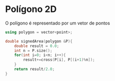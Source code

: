 # Polígono 2D

O polígono é representado por um vetor de pontos

```c++
using polygon = vector<point>;

double signedArea(polygon &P){
    double result = 0.0;
    int n = P.size();
    for(int i=0; i<n; i++){
        result+=cross(P[i], P[(i+1)%n]);
    }
    return result/2.0;
}

```